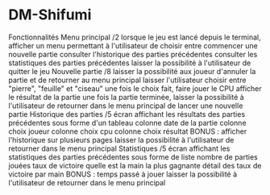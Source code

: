 # DM-Shifumi
Fonctionnalités
Menu principal /2
lorsque le jeu est lancé depuis le terminal, afficher un menu permettant à l'utilisateur de choisir entre
commencer une nouvelle partie
consulter l'historique des parties précédentes
consulter les statistiques des parties précédentes
laisser la possibilité à l'utilisateur de quitter le jeu
Nouvelle partie /8
laisser la possibilité aux joueur d'annuler la partie et de retourner au menu principal
laisser l'utilisateur choisir entre "pierre", "feuille" et "ciseau"
une fois le choix fait, faire jouer le CPU
afficher le résultat de la partie
une fois la partie terminée, laisser la possibilité à l'utilisateur
de retourner dans le menu principal
de lancer une nouvelle partie
Historique des parties /5
écran affichant les résultats des parties précédentes sous forme d'un tableau
colonne date de la partie
colonne choix joueur
colonne choix cpu
colonne choix résultat
BONUS : afficher l'historique sur plusieurs pages
laisser la possibilité à l'utilisateur de retourner dans le menu principal
Statistiques /5
écran affichant les statistiques des parties précédentes sous forme de liste
nombre de parties jouées
taux de victoire
quelle est la main la plus gagnante
détail des taux de victoire par main
BONUS : temps passé à jouer
laisser la possibilité à l'utilisateur de retourner dans le menu principal
